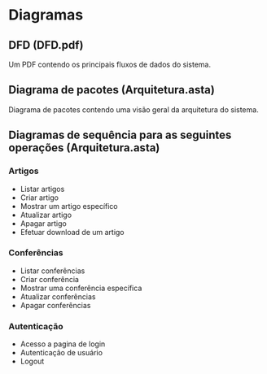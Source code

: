 # Diagramas

## DFD (DFD.pdf)

Um PDF contendo os principais fluxos de dados do sistema.

## Diagrama de pacotes (Arquitetura.asta)

Diagrama de pacotes contendo uma visão geral da arquitetura do sistema.

## Diagramas de sequência para as seguintes operações (Arquitetura.asta)

### Artigos

* Listar artigos
* Criar artigo
* Mostrar um artigo específico
* Atualizar artigo
* Apagar artigo
* Efetuar download de um artigo

### Conferências

* Listar conferências
* Criar conferência
* Mostrar uma conferência específica
* Atualizar conferências
* Apagar conferências

### Autenticação

* Acesso a pagina de login
* Autenticação de usuário
* Logout
